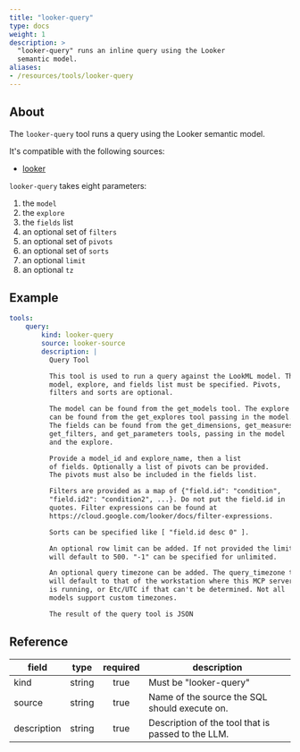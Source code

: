 ```yaml
---
title: "looker-query"
type: docs
weight: 1
description: >
  "looker-query" runs an inline query using the Looker
  semantic model.
aliases:
- /resources/tools/looker-query
---
```


## About

The `looker-query` tool runs a query using the Looker
semantic model.

It's compatible with the following sources:

- [looker](../sources/looker.md)

`looker-query` takes eight parameters:

1. the `model`
2. the `explore`
3. the `fields` list
4. an optional set of `filters`
5. an optional set of `pivots`
6. an optional set of `sorts`
7. an optional `limit`
8. an optional `tz`

## Example

```yaml
tools:
    query:
        kind: looker-query
        source: looker-source
        description: |
          Query Tool

          This tool is used to run a query against the LookML model. The
          model, explore, and fields list must be specified. Pivots,
          filters and sorts are optional.

          The model can be found from the get_models tool. The explore
          can be found from the get_explores tool passing in the model.
          The fields can be found from the get_dimensions, get_measures,
          get_filters, and get_parameters tools, passing in the model
          and the explore.

          Provide a model_id and explore_name, then a list
          of fields. Optionally a list of pivots can be provided.
          The pivots must also be included in the fields list.

          Filters are provided as a map of {"field.id": "condition",
          "field.id2": "condition2", ...}. Do not put the field.id in
          quotes. Filter expressions can be found at
          https://cloud.google.com/looker/docs/filter-expressions.

          Sorts can be specified like [ "field.id desc 0" ].

          An optional row limit can be added. If not provided the limit
          will default to 500. "-1" can be specified for unlimited.

          An optional query timezone can be added. The query_timezone to
          will default to that of the workstation where this MCP server
          is running, or Etc/UTC if that can't be determined. Not all
          models support custom timezones.

          The result of the query tool is JSON
```

## Reference

| **field**   |                  **type**                  | **required** | **description**                                                                                  |
|-------------|:------------------------------------------:|:------------:|--------------------------------------------------------------------------------------------------|
| kind        |                   string                   |     true     | Must be "looker-query"                                                                           |
| source      |                   string                   |     true     | Name of the source the SQL should execute on.                                                    |
| description |                   string                   |     true     | Description of the tool that is passed to the LLM.                                               |
